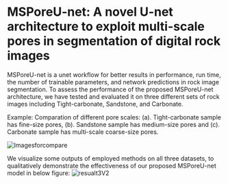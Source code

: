 # MSPoreU-net: A novel U-net architecture to exploit multi-scale pores in segmentation of digital rock images 
MSPoreU-net is a unet workflow for better results in performance, run time, the number of trainable parameters, and network predictions in rock image segmentation. To assess the performance of the proposed MSPoreU-net architecture, we have tested and evaluated it on three different sets of rock images including Tight-carbonate, Sandstone, and Carbonate. 

Example:
Comparation of different pore scales: (a). Tight-carbonate sample has fine-size pores, (b). Sandstone sample has medium-size pores and (c). Carbonate sample has multi-scale coarse-size pores.

![Imagesforcompare](https://user-images.githubusercontent.com/50166193/110902698-872a8b00-831b-11eb-8b3b-8aba151875da.jpg)

We visualize some outputs of employed methods on all three datasets, to qualitatively demonstrate the effectiveness of our proposed MSPoreU-net model in below figure:
![resualt3V2](https://user-images.githubusercontent.com/50166193/110901951-5433c780-831a-11eb-839e-0519151c1cd8.jpg)
